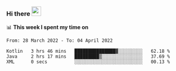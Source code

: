 ### Hi there <a href="https://www.gautamkrishnar.com/"><img src="https://media.giphy.com/media/hvRJCLFzcasrR4ia7z/giphy.gif" width="25px"></a>

📊 **This week I spent my time on**

<!--START_SECTION:waka-->

```text
From: 28 March 2022 - To: 04 April 2022

Kotlin   3 hrs 46 mins   ███████████████▓░░░░░░░░░   62.18 %
Java     2 hrs 17 mins   █████████▒░░░░░░░░░░░░░░░   37.69 %
XML      0 secs          ░░░░░░░░░░░░░░░░░░░░░░░░░   00.13 %
```

<!--END_SECTION:waka-->
